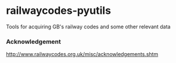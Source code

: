 # railwaycodes-pyutils
Tools for acquiring GB's railway codes and some other relevant data

### Acknowledgement
http://www.railwaycodes.org.uk/misc/acknowledgements.shtm
